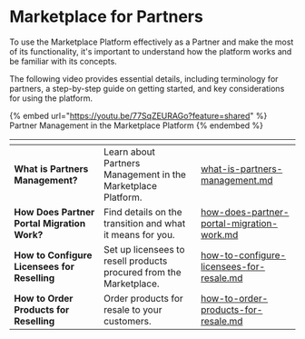 # Marketplace for Partners

To use the Marketplace Platform effectively as a Partner and make the most of its functionality, it's important to understand how the platform works and be familiar with its concepts.

The following video provides essential details, including terminology for partners, a step-by-step guide on getting started, and key considerations for using the platform.

{% embed url="https://youtu.be/77SqZEURAGo?feature=shared" %}
Partner Management in the Marketplace Platform
{% endembed %}

<table data-card-size="large" data-view="cards"><thead><tr><th></th><th></th><th data-hidden data-card-target data-type="content-ref"></th></tr></thead><tbody><tr><td><strong>What is Partners Management?</strong></td><td>Learn about Partners Management in the Marketplace Platform.</td><td><a href="what-is-partners-management.md">what-is-partners-management.md</a></td></tr><tr><td><strong>How Does Partner Portal Migration Work?</strong></td><td>Find details on the transition and what it means for you.</td><td><a href="how-does-partner-portal-migration-work.md">how-does-partner-portal-migration-work.md</a></td></tr><tr><td><strong>How to Configure Licensees for Reselling</strong></td><td>Set up licensees to resell products procured from the Marketplace.</td><td><a href="how-to-configure-licensees-for-resale.md">how-to-configure-licensees-for-resale.md</a></td></tr><tr><td><strong>How to Order Products for Reselling</strong></td><td>Order products for resale to your customers.</td><td><a href="how-to-order-products-for-resale.md">how-to-order-products-for-resale.md</a></td></tr></tbody></table>
